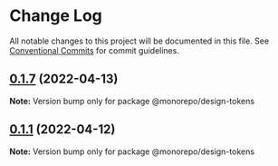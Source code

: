# Change Log

All notable changes to this project will be documented in this file.
See [Conventional Commits](https://conventionalcommits.org) for commit guidelines.

## [0.1.7](https://github.com/emunhoz/monorepo-boilerplate/compare/v0.1.6...v0.1.7) (2022-04-13)

**Note:** Version bump only for package @monorepo/design-tokens





## [0.1.1](https://github.com/emunhoz/monorepo-boilerplate/compare/v1.1.0...v0.1.1) (2022-04-12)

**Note:** Version bump only for package @monorepo/design-tokens
